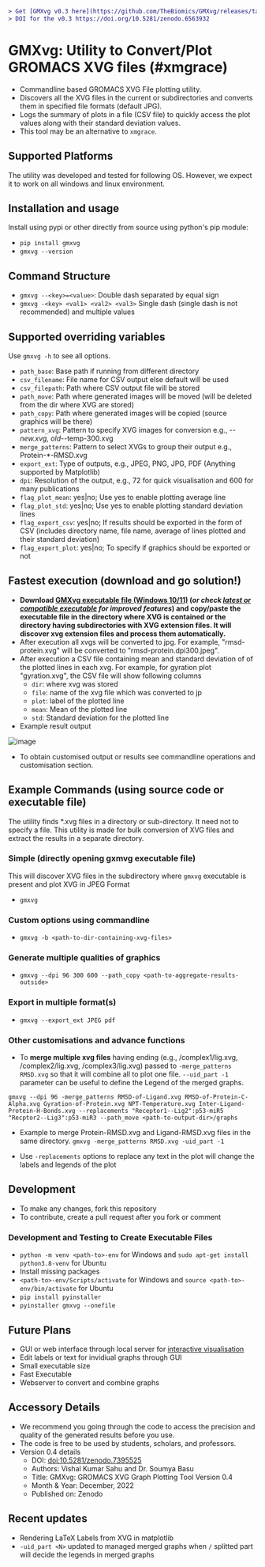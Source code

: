 
```diff
> Get [GMXvg v0.3 here](https://github.com/TheBiomics/GMXvg/releases/tag/v0.3) for Ubuntu and Windows.
> DOI for the v0.3 https://doi.org/10.5281/zenodo.6563932

```


# GMXvg: Utility to Convert/Plot GROMACS XVG files (#xmgrace)

* Commandline based GROMACS XVG File plotting utility.
* Discovers all the XVG files in the current or subdirectories and converts them in specified file formats (default JPG).
* Logs the summary of plots in a file (CSV file) to quickly access the plot values along with their standard deviation values.
* This tool may be an alternative to `xmgrace`.

## Supported Platforms

The utility was developed and tested for following OS. However, we expect it to work on all windows and linux environment.

## Installation and usage

Install using pypi or other directly from source using python's pip module:

* `pip install gmxvg`
* `gmxvg --version`

## Command Structure

* `gmxvg --<key>=<value>`: Double dash separated by equal sign
* `gmxvg -<key> <val1> <val2> <val3>` Single dash (single dash is not recommended) and multiple values

## Supported overriding variables
Use `gmxvg -h` to see all options.

  * `path_base`: Base path if running from different directory
  * `csv_filename`: File name for CSV output else default will be used
  * `csv_filepath`: Path where CSV output file will be stored
  * `path_move`: Path where generated images will be moved (will be deleted from the dir where XVG are stored)
  * `path_copy`: Path where generated images will be copied (source graphics will be there)
  * `pattern_xvg`: Pattern to specify XVG images for conversion e.g., *--new.xvg, old-*-temp-300.xvg
  * `merge_patterns`: Pattern to select XVGs to group their output e.g., Protein-*-RMSD.xvg
  * `export_ext`: Type of outputs, e.g., JPEG, PNG, JPG, PDF (Anything supported by Matplotlib)
  * `dpi`: Resolution of the output, e.g., 72 for quick visualisation and 600 for many publications
  * `flag_plot_mean`: yes|no; Use yes to enable plotting average line
  * `flag_plot_std`: yes|no; Use yes to enable plotting standard deviation lines
  * `flag_export_csv`: yes|no; If results should be exported in the form of CSV (includes directory name, file name, average of lines plotted and their standard deviation)
  * `flag_export_plot`: yes|no; To specify if graphics should be exported or not

## Fastest execution (download and go solution!)

* **Download [GMXvg executable file (Windows 10/11)](https://github.com/TheBiomics/GMXvg/releases/download/v0.3/gmxvg-win-v0.3.exe) (_or check [latest or compatible executable](https://github.com/TheBiomics/GMXvg/releases) for improved features_) and copy/paste the executable file in the directory where XVG is contained or the directory having subdirectories with XVG extension files. It will discover xvg extension files and process them automatically.**
* After execution all xvgs will be converted to jpg. For example, "rmsd-protein.xvg" will be converted to "rmsd-protein.dpi300.jpeg".
* After execution a CSV file containing mean and standard deviation of of the plotted lines in each xvg. For example, for gyration plot "gyration.xvg", the CSV file will show following columns
  - `dir`: where xvg was stored
  - `file`: name of the xvg file which was converted to jp
  - `plot`: label of the plotted line
  - `mean`: Mean of the plotted line
  - `std`: Standard deviation for the plotted line
* Example result output

![image](https://user-images.githubusercontent.com/87003331/168798303-330a9d46-2fed-4a53-b05f-35307b3a939f.png)

* To obtain customised output or results see commandline operations and customisation section.

## Example Commands (using source code or executable file)

The utility finds *.xvg files in a directory or sub-directory. It need not to specify a file. This utility is made for bulk conversion of XVG files and extract the results in a separate directory.

### Simple (directly opening gxmvg executable file)
This will discover XVG files in the subdirectory where `gmxvg` executable is present and plot XVG in JPEG Format
* `gmxvg`

### Custom options using commandline
* `gmxvg -b <path-to-dir-containing-xvg-files>`

### Generate multiple qualities of graphics
* `gmxvg --dpi 96 300 600 --path_copy <path-to-aggregate-results-outside>`

### Export in multiple format(s)
* `gmxvg --export_ext JPEG pdf`

### Other customisations and advance functions

* To **merge multiple xvg files** having ending (e.g., /complex1/lig.xvg, /complex2/lig.xvg, /complex3/lig.xvg) passed to `-merge_patterns RMSD.xvg` so that it will combine all to plot one file. `--uid_part -1` parameter can be useful to define the Legend of the merged graphs.

```gmxvg --dpi 96 -merge_patterns RMSD-of-Ligand.xvg RMSD-of-Protein-C-Alpha.xvg Gyration-of-Protein.xvg NPT-Temperature.xvg Inter-Ligand-Protein-H-Bonds.xvg --replacements "Receptor1--Lig2":p53-miR5 "Recptor2--Lig3":p53-miR3 --path_move <path-to-output-dir>/graphs```

* Example to merge Protein-RMSD.xvg and Ligand-RMSD.xvg files in the same directory.
```gmxvg -merge_patterns RMSD.xvg -uid_part -1```

* Use `-replacements` options to replace any text in the plot will change the labels and legends of the plot

## Development

* To make any changes, fork this repository
* To contribute, create a pull request after you fork or comment

### Development and Testing to Create Executable Files

* `python -m venv <path-to>-env` for Windows and `sudo apt-get install python3.8-venv` for Ubuntu
* Install missing packages
* `<path-to>-env/Scripts/activate` for Windows and `source <path-to>-env/bin/activate` for Ubuntu
* `pip install pyinstaller`
* `pyinstaller gmxvg --onefile`

## Future Plans

* GUI or web interface through local server for [interactive visualisation](https://www.chartjs.org/docs/latest/samples/animations/progressive-line.html)
* Edit labels or text for invidiual graphs through GUI
* Small executable size
* Fast Executable
* Webserver to convert and combine graphs

## Accessory Details
* We recommend you going through the code to access the precision and quality of the generated results before you use.
* The code is free to be used by students, scholars, and professors.
* Version 0.4 details
  - DOI: [doi:10.5281/zenodo.7395525](https://doi.org/10.5281/zenodo.7395525)
  - Authors: Vishal Kumar Sahu and Dr. Soumya Basu
  - Title: GMXvg: GROMACS XVG Graph Plotting Tool Version 0.4
  - Month & Year: December, 2022
  - Published on: Zenodo

## Recent updates
* Rendering LaTeX Labels from XVG in matplotlib
* `-uid_part <N>` updated to managed merged graphs when `/` splitted part will decide the legends in merged graphs
